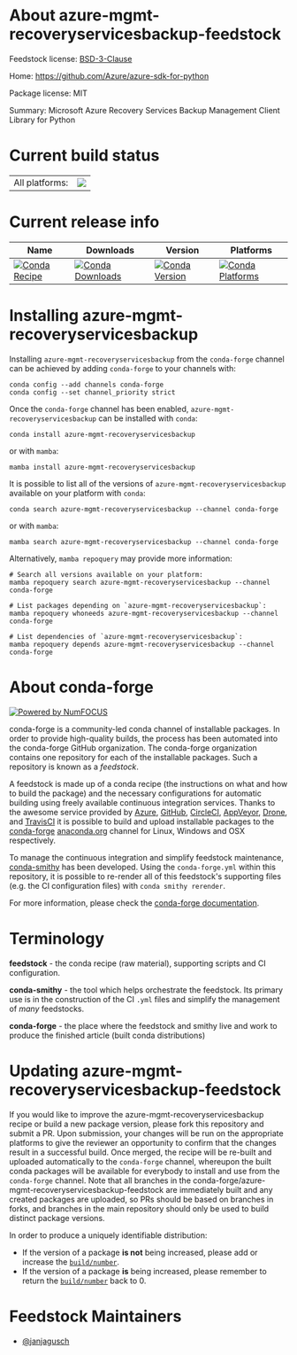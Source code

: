 About azure-mgmt-recoveryservicesbackup-feedstock
=================================================

Feedstock license: [BSD-3-Clause](https://github.com/conda-forge/azure-mgmt-recoveryservicesbackup-feedstock/blob/main/LICENSE.txt)

Home: https://github.com/Azure/azure-sdk-for-python

Package license: MIT

Summary: Microsoft Azure Recovery Services Backup Management Client Library for Python

Current build status
====================


<table><tr><td>All platforms:</td>
    <td>
      <a href="https://dev.azure.com/conda-forge/feedstock-builds/_build/latest?definitionId=25637&branchName=main">
        <img src="https://dev.azure.com/conda-forge/feedstock-builds/_apis/build/status/azure-mgmt-recoveryservicesbackup-feedstock?branchName=main">
      </a>
    </td>
  </tr>
</table>

Current release info
====================

| Name | Downloads | Version | Platforms |
| --- | --- | --- | --- |
| [![Conda Recipe](https://img.shields.io/badge/recipe-azure--mgmt--recoveryservicesbackup-green.svg)](https://anaconda.org/conda-forge/azure-mgmt-recoveryservicesbackup) | [![Conda Downloads](https://img.shields.io/conda/dn/conda-forge/azure-mgmt-recoveryservicesbackup.svg)](https://anaconda.org/conda-forge/azure-mgmt-recoveryservicesbackup) | [![Conda Version](https://img.shields.io/conda/vn/conda-forge/azure-mgmt-recoveryservicesbackup.svg)](https://anaconda.org/conda-forge/azure-mgmt-recoveryservicesbackup) | [![Conda Platforms](https://img.shields.io/conda/pn/conda-forge/azure-mgmt-recoveryservicesbackup.svg)](https://anaconda.org/conda-forge/azure-mgmt-recoveryservicesbackup) |

Installing azure-mgmt-recoveryservicesbackup
============================================

Installing `azure-mgmt-recoveryservicesbackup` from the `conda-forge` channel can be achieved by adding `conda-forge` to your channels with:

```
conda config --add channels conda-forge
conda config --set channel_priority strict
```

Once the `conda-forge` channel has been enabled, `azure-mgmt-recoveryservicesbackup` can be installed with `conda`:

```
conda install azure-mgmt-recoveryservicesbackup
```

or with `mamba`:

```
mamba install azure-mgmt-recoveryservicesbackup
```

It is possible to list all of the versions of `azure-mgmt-recoveryservicesbackup` available on your platform with `conda`:

```
conda search azure-mgmt-recoveryservicesbackup --channel conda-forge
```

or with `mamba`:

```
mamba search azure-mgmt-recoveryservicesbackup --channel conda-forge
```

Alternatively, `mamba repoquery` may provide more information:

```
# Search all versions available on your platform:
mamba repoquery search azure-mgmt-recoveryservicesbackup --channel conda-forge

# List packages depending on `azure-mgmt-recoveryservicesbackup`:
mamba repoquery whoneeds azure-mgmt-recoveryservicesbackup --channel conda-forge

# List dependencies of `azure-mgmt-recoveryservicesbackup`:
mamba repoquery depends azure-mgmt-recoveryservicesbackup --channel conda-forge
```


About conda-forge
=================

[![Powered by
NumFOCUS](https://img.shields.io/badge/powered%20by-NumFOCUS-orange.svg?style=flat&colorA=E1523D&colorB=007D8A)](https://numfocus.org)

conda-forge is a community-led conda channel of installable packages.
In order to provide high-quality builds, the process has been automated into the
conda-forge GitHub organization. The conda-forge organization contains one repository
for each of the installable packages. Such a repository is known as a *feedstock*.

A feedstock is made up of a conda recipe (the instructions on what and how to build
the package) and the necessary configurations for automatic building using freely
available continuous integration services. Thanks to the awesome service provided by
[Azure](https://azure.microsoft.com/en-us/services/devops/), [GitHub](https://github.com/),
[CircleCI](https://circleci.com/), [AppVeyor](https://www.appveyor.com/),
[Drone](https://cloud.drone.io/welcome), and [TravisCI](https://travis-ci.com/)
it is possible to build and upload installable packages to the
[conda-forge](https://anaconda.org/conda-forge) [anaconda.org](https://anaconda.org/)
channel for Linux, Windows and OSX respectively.

To manage the continuous integration and simplify feedstock maintenance,
[conda-smithy](https://github.com/conda-forge/conda-smithy) has been developed.
Using the ``conda-forge.yml`` within this repository, it is possible to re-render all of
this feedstock's supporting files (e.g. the CI configuration files) with ``conda smithy rerender``.

For more information, please check the [conda-forge documentation](https://conda-forge.org/docs/).

Terminology
===========

**feedstock** - the conda recipe (raw material), supporting scripts and CI configuration.

**conda-smithy** - the tool which helps orchestrate the feedstock.
                   Its primary use is in the construction of the CI ``.yml`` files
                   and simplify the management of *many* feedstocks.

**conda-forge** - the place where the feedstock and smithy live and work to
                  produce the finished article (built conda distributions)


Updating azure-mgmt-recoveryservicesbackup-feedstock
====================================================

If you would like to improve the azure-mgmt-recoveryservicesbackup recipe or build a new
package version, please fork this repository and submit a PR. Upon submission,
your changes will be run on the appropriate platforms to give the reviewer an
opportunity to confirm that the changes result in a successful build. Once
merged, the recipe will be re-built and uploaded automatically to the
`conda-forge` channel, whereupon the built conda packages will be available for
everybody to install and use from the `conda-forge` channel.
Note that all branches in the conda-forge/azure-mgmt-recoveryservicesbackup-feedstock are
immediately built and any created packages are uploaded, so PRs should be based
on branches in forks, and branches in the main repository should only be used to
build distinct package versions.

In order to produce a uniquely identifiable distribution:
 * If the version of a package **is not** being increased, please add or increase
   the [``build/number``](https://docs.conda.io/projects/conda-build/en/latest/resources/define-metadata.html#build-number-and-string).
 * If the version of a package **is** being increased, please remember to return
   the [``build/number``](https://docs.conda.io/projects/conda-build/en/latest/resources/define-metadata.html#build-number-and-string)
   back to 0.

Feedstock Maintainers
=====================

* [@janjagusch](https://github.com/janjagusch/)

